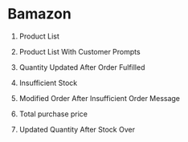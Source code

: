 # Bamazon

1) Product List





















2) Product List With Customer Prompts






















3) Quantity Updated After Order Fulfilled









4) Insufficient Stock















5) Modified Order After Insufficient Order Message



























6) Total purchase price





















7) Updated Quantity After Stock Over



























